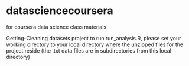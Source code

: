 datasciencecoursera
===================

for coursera data science class materials

Getting-Cleaning datasets project
  to run run_analysis.R, please set your working directory to your local directory where the unzipped files for the project reside (the .txt data files are in subdirectories from this local directory)
